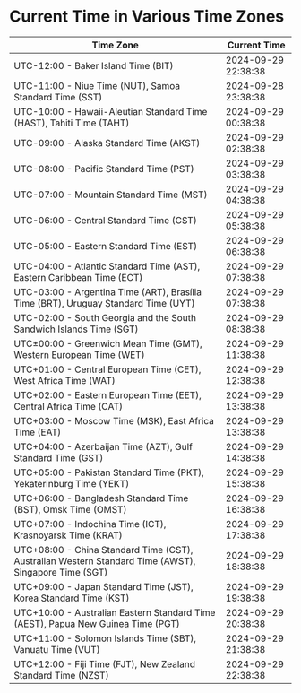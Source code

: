 # Current Time in Various Time Zones

| Time Zone | Current Time |
|-----------|--------------|
| UTC-12:00 - Baker Island Time (BIT) | 2024-09-29 22:38:38 |
| UTC-11:00 - Niue Time (NUT), Samoa Standard Time (SST) | 2024-09-28 23:38:38 |
| UTC-10:00 - Hawaii-Aleutian Standard Time (HAST), Tahiti Time (TAHT) | 2024-09-29 00:38:38 |
| UTC-09:00 - Alaska Standard Time (AKST) | 2024-09-29 02:38:38 |
| UTC-08:00 - Pacific Standard Time (PST) | 2024-09-29 03:38:38 |
| UTC-07:00 - Mountain Standard Time (MST) | 2024-09-29 04:38:38 |
| UTC-06:00 - Central Standard Time (CST) | 2024-09-29 05:38:38 |
| UTC-05:00 - Eastern Standard Time (EST) | 2024-09-29 06:38:38 |
| UTC-04:00 - Atlantic Standard Time (AST), Eastern Caribbean Time (ECT) | 2024-09-29 07:38:38 |
| UTC-03:00 - Argentina Time (ART), Brasília Time (BRT), Uruguay Standard Time (UYT) | 2024-09-29 07:38:38 |
| UTC-02:00 - South Georgia and the South Sandwich Islands Time (SGT) | 2024-09-29 08:38:38 |
| UTC±00:00 - Greenwich Mean Time (GMT), Western European Time (WET) | 2024-09-29 11:38:38 |
| UTC+01:00 - Central European Time (CET), West Africa Time (WAT) | 2024-09-29 12:38:38 |
| UTC+02:00 - Eastern European Time (EET), Central Africa Time (CAT) | 2024-09-29 13:38:38 |
| UTC+03:00 - Moscow Time (MSK), East Africa Time (EAT) | 2024-09-29 13:38:38 |
| UTC+04:00 - Azerbaijan Time (AZT), Gulf Standard Time (GST) | 2024-09-29 14:38:38 |
| UTC+05:00 - Pakistan Standard Time (PKT), Yekaterinburg Time (YEKT) | 2024-09-29 15:38:38 |
| UTC+06:00 - Bangladesh Standard Time (BST), Omsk Time (OMST) | 2024-09-29 16:38:38 |
| UTC+07:00 - Indochina Time (ICT), Krasnoyarsk Time (KRAT) | 2024-09-29 17:38:38 |
| UTC+08:00 - China Standard Time (CST), Australian Western Standard Time (AWST), Singapore Time (SGT) | 2024-09-29 18:38:38 |
| UTC+09:00 - Japan Standard Time (JST), Korea Standard Time (KST) | 2024-09-29 19:38:38 |
| UTC+10:00 - Australian Eastern Standard Time (AEST), Papua New Guinea Time (PGT) | 2024-09-29 20:38:38 |
| UTC+11:00 - Solomon Islands Time (SBT), Vanuatu Time (VUT) | 2024-09-29 21:38:38 |
| UTC+12:00 - Fiji Time (FJT), New Zealand Standard Time (NZST) | 2024-09-29 22:38:38 |

